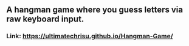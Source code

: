 ## A hangman game where you guess letters via raw keyboard input.
### Link: https://ultimatechrisu.github.io/Hangman-Game/
